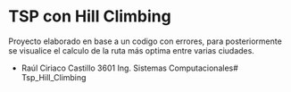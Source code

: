# TSP con Hill Climbing

Proyecto elaborado en base a un codigo con errores, para posteriormente
se visualice el calculo de la ruta más optima entre varias ciudades.

- Raúl Ciriaco Castillo 3601 Ing. Sistemas Computacionales# Tsp_Hill_Climbing
